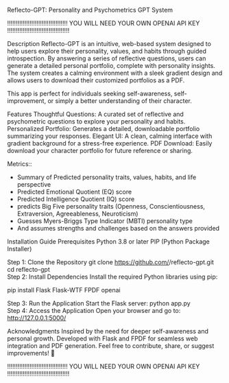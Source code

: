 Reflecto-GPT: Personality and Psychometrics GPT System



!!!!!!!!!!!!!!!!!!!!!!!!!!!!!!!!!!!
YOU WILL NEED YOUR OWN OPENAI API KEY
!!!!!!!!!!!!!!!!!!!!!!!!!!!!!!!!!!!!




Description
Reflecto-GPT is an intuitive, web-based system designed to help users explore their personality, values, and habits through guided introspection. By answering a series of reflective questions, users can generate a detailed personal portfolio, complete with personality insights. The system creates a calming environment with a sleek gradient design and allows users to download their customized portfolios as a PDF.

This app is perfect for individuals seeking self-awareness, self-improvement, or simply a better understanding of their character.

Features
Thoughtful Questions: A curated set of reflective and psychometric questions to explore your personality and habits.
Personalized Portfolio: Generates a detailed, downloadable portfolio summarizing your responses.
Elegant UI: A clean, calming interface with gradient background for a stress-free experience.
PDF Download: Easily download your character portfolio for future reference or sharing.

Metrics::
- Summary of Predicted personality traits, values, habits, and life perspective 
- Predicted Emotional Quotient (EQ) score
- Predicted Intelligence Quotient (IQ) score
- predicts Big Five personality traits (Openness, Conscientiousness, Extraversion, Agreeableness, Neuroticism)
- Guesses Myers-Briggs Type Indicator (MBTI) personality type
- And assumes strengths and challenges based on the answers provided


Installation Guide
Prerequisites
Python 3.8 or later
PIP (Python Package Installer)


Step 1: Clone the Repository
git clone https://github.com/<your-username>/reflecto-gpt.git  
cd reflecto-gpt  
Step 2: Install Dependencies
Install the required Python libraries using pip:

pip install Flask Flask-WTF FPDF openai

 
Step 3: Run the Application
Start the Flask server:
python app.py  
Step 4: Access the Application
Open your browser and go to:
http://127.0.0.1:5000/  


Acknowledgments
Inspired by the need for deeper self-awareness and personal growth.
Developed with Flask and FPDF for seamless web integration and PDF generation.
Feel free to contribute, share, or suggest improvements! 🚀


!!!!!!!!!!!!!!!!!!!!!!!!!!!!!!!!!!!
YOU WILL NEED YOUR OWN OPENAI API KEY
!!!!!!!!!!!!!!!!!!!!!!!!!!!!!!!!!!!!



